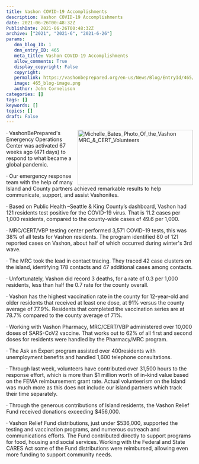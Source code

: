 ```yaml
---
title: Vashon COVID-19 Accomplishments
description: Vashon COVID-19 Accomplishments
date: 2021-06-26T00:48:32Z
PublishDate: 2021-06-26T00:48:32Z
archive: ["2021", "2021-6", "2021-6-26"]
params:
   dnn_blog_ID: 1
   dnn_entry_ID: 465
   meta_title: Vashon COVID-19 Accomplishments
   allow_comments: True
   display_copyright: False
   copyright: 
   permalink: https://vashonbeprepared.org/en-us/News/Blog/EntryId/465/Vashon-COVID-19-Accomplishments
   image: 465_blog-image.png
   author: John Cornelison
categories: []
tags: []
keywords: []
topics: []
draft: False
---
```


<p><a href="/portals/1/graphics/website/Michelle_Bates_Photo_Of_the_Vashon MRC_&amp;_CERT_Volunteers.cropped.png"><img width="311" height="149" title="Michelle_Bates_Photo_Of_the_Vashon MRC_&amp;_CERT_Volunteers " align="right" style="border: 0px currentcolor; border-image: none; float: right; display: inline; background-image: none;" alt="Michelle_Bates_Photo_Of_the_Vashon MRC_&amp;_CERT_Volunteers " src="/portals/1/graphics/website/Michelle_Bates_Photo_Of_the_Vashon MRC_&amp;_CERT_Volunteers.cropped.sm.png" border="0"></a>· VashonBePrepared's Emergency Operations Center was activated 67 weeks ago (471 days) to respond to what became a global pandemic.<p>· Our emergency response team with the help of many Island and County partners achieved remarkable results to help communicate, support, and assist Vashonites.<p>· Based on Public Health –Seattle &amp; King County’s dashboard, Vashon had 121 residents test positive for the COVID-19 virus. That is 11.2 cases per 1,000 residents, compared to the county-wide cases of 49.6 per 1,000.<p>· MRC/CERT/VBP testing center performed 3,571 COVID-19 tests, this was 38% of all tests for Vashon residents. The program identified 80 of 121 reported cases on Vashon, about half of which occurred during winter's 3rd wave.<p>· The MRC took the lead in contact tracing. They traced 42 case clusters on the island, identifying 178 contacts and 47 additional cases among contacts.<p>· Unfortunately, Vashon did record 3 deaths, for a rate of 0.3 per 1,000 residents, less than half the 0.7 rate for the county overall.<p>· Vashon has the highest vaccination rate in the county for 12-year-old and older residents that received at least one dose, at 91% versus the county average of 77.9%. Residents that completed the vaccination series are at 78.7% compared to the county average of 71%.<p>· Working with Vashon Pharmacy, MRC/CERT/VBP administered over 10,000 doses of SARS-CoV2 vaccine. That works out to 62% of all first and second doses for residents were handled by the Pharmacy/MRC program.<p>· The Ask an Expert program assisted over 400residents with unemployment benefits and handled 1,600 telephone consultations.<p>· Through last week, volunteers have contributed over 31,500 hours to the response effort, which is more than $1 million worth of in-kind value based on the FEMA reimbursement grant rate. Actual volunteerism on the Island was much more as this does not include our island partners which track their time separately.<p>· Through the generous contributions of Island residents, the Vashon Relief Fund received donations exceeding $456,000.<p>· Vashon Relief Fund distributions, just under $536,000, supported the testing and vaccination programs, and numerous outreach and communications efforts. The Fund contributed directly to support programs for food, housing and social services. Working with the Federal and State CARES Act some of the Fund distributions were reimbursed, allowing even more funding to support community needs.
